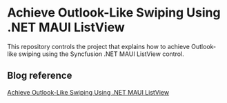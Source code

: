 # Achieve Outlook-Like Swiping Using .NET MAUI ListView
This repository controls the project that explains how to achieve Outlook-like swiping using the Syncfusion .NET MAUI ListView control.

## Blog reference
[Achieve Outlook-Like Swiping Using .NET MAUI ListView](https://www.syncfusion.com/blogs/post/achieve-outlook-like-swiping-using-net-maui-listview.aspx)

